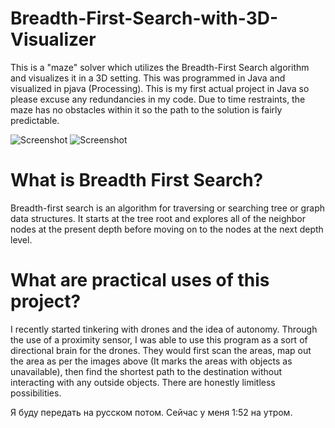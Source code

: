 # Breadth-First-Search-with-3D-Visualizer
This is a "maze" solver which utilizes the Breadth-First Search algorithm and visualizes it in a 3D setting. This was programmed in Java and visualized in pjava (Processing). This is my first actual project in Java so please excuse any redundancies in my code. Due to time restraints, the maze has no obstacles within it so the path to the solution is fairly predictable. 

![Screenshot](https://i.gyazo.com/f2ab9d7c5a4f7b89d7625d6b52f629d2.png)
![Screenshot](https://gyazo.com/97e8e94373bffb9d78f591c79da34645.png)


# What is Breadth First Search?
Breadth-first search is an algorithm for traversing or searching tree or graph data structures. It starts at the tree root and explores all of the neighbor nodes at the present depth before moving on to the nodes at the next depth level.

# What are practical uses of this project?
I recently started tinkering with drones and the idea of autonomy. Through the use of a proximity sensor, I was able to use this program as a sort of directional brain for the drones. They would first scan the areas, map out the area as per the images above (It marks the areas with objects as unavailable), then find the shortest path to the destination without interacting with any outside objects. There are honestly limitless possibilities.

Я буду передать на русском потом. Сейчас у меня 1:52 на утром.
